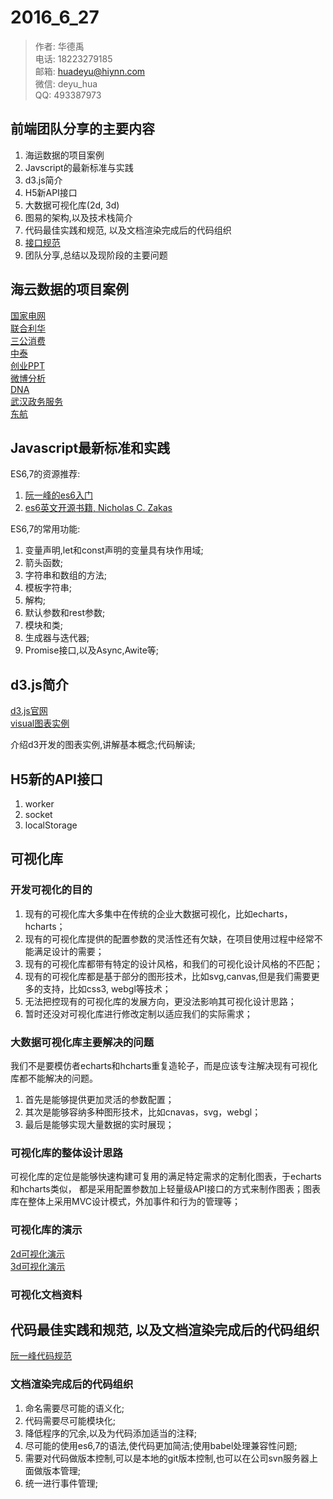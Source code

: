 # 2016\_6\_27

> 作者:  华德禹  
> 电话:  18223279185  
> 邮箱:  huadeyu@hiynn.com  
> 微信:  deyu\_hua  
>  QQ:   493387973

## 前端团队分享的主要内容

1. 海运数据的项目案例
2. Javscript的最新标准与实践
3. d3.js简介
4. H5新API接口
5. 大数据可视化库\(2d, 3d\)
6. 图易的架构,以及技术栈简介
7. 代码最佳实践和规范, 以及文档渲染完成后的代码组织
8. [接口规范](../接口/qian_hou_tai_jie_kou_gui_fan.md)
9. 团队分享,总结以及现阶段的主要问题

## 海云数据的项目案例

[国家电网](http://123.57.27.73/share/audit/index.html)  
[联合利华](http://123.57.27.73/share/Unilever/index.html)  
[三公消费](http://123.57.27.73/share/sangong/index.html)  
[中泰](http://123.57.27.73/share/ZT/index.html)  
[创业PPT](http://123.57.27.73/share/ChuangY/index.html)  
[微博分析](http://123.57.27.73/share/zhandanfenxi/force.html)  
[DNA](http://123.57.27.73/dna-v2/index.html#/)  
[武汉政务服务](http://123.57.27.73/zw/index.html)  
[东航](http://123.57.27.73/share/DongHang/index.html)

## Javascript最新标准和实践

ES6,7的资源推荐:  
1. [阮一峰的es6入门](http://es6.ruanyifeng.com/)  
2. [es6英文开源书籍, Nicholas C. Zakas](https://leanpub.com/understandinges6/read/)

ES6,7的常用功能:  
1. 变量声明,let和const声明的变量具有块作用域;  
2. 箭头函数;  
3. 字符串和数组的方法;  
4. 模板字符串;  
5. 解构;  
6. 默认参数和rest参数;  
7. 模块和类;  
8. 生成器与迭代器;  
9. Promise接口,以及Async,Awite等;

## d3.js简介

[d3.js官网](https://d3js.org/)  
[visual图表实例](localhost:5009)

介绍d3开发的图表实例,讲解基本概念;代码解读;

## H5新的API接口

1. worker
2. socket
3. localStorage

## 可视化库

### 开发可视化的目的

1. 现有的可视化库大多集中在传统的企业大数据可视化，比如echarts， hcharts；
2. 现有的可视化库提供的配置参数的灵活性还有欠缺，在项目使用过程中经常不能满足设计的需要；
3. 现有的可视化库都带有特定的设计风格，和我们的可视化设计风格的不匹配；
4. 现有的可视化库都是基于部分的图形技术，比如svg,canvas,但是我们需要更多的支持，比如css3, webgl等技术；
5. 无法把控现有的可视化库的发展方向，更没法影响其可视化设计思路；
6. 暂时还没对可视化库进行修改定制以适应我们的实际需求；

### 大数据可视化库主要解决的问题

我们不是要模仿者echarts和hcharts重复造轮子，而是应该专注解决现有可视化库都不能解决的问题。  
1. 首先是能够提供更加灵活的参数配置；  
2. 其次是能够容纳多种图形技术，比如cnavas，svg，webgl；  
3. 最后是能够实现大量数据的实时展现；

### 可视化库的整体设计思路

可视化库的定位是能够快速构建可复用的满足特定需求的定制化图表，于echarts和hcharts类似， 都是采用配置参数加上轻量级API接口的方式来制作图表；图表库在整体上采用MVC设计模式，外加事件和行为的管理等；

### 可视化库的演示

[2d可视化演示](localhost:5009)  
[3d可视化演示](http://localhost/three.js/chap01/)

### 可视化文档资料

## 代码最佳实践和规范, 以及文档渲染完成后的代码组织

[阮一峰代码规范](http://www.ruanyifeng.com/blog/2012/04/javascript_programming_style.html)

### 文档渲染完成后的代码组织

1. 命名需要尽可能的语义化;
2. 代码需要尽可能模块化;
3. 降低程序的冗余,以及为代码添加适当的注释;
4. 尽可能的使用es6,7的语法,使代码更加简洁;使用babel处理兼容性问题;
5. 需要对代码做版本控制,可以是本地的git版本控制,也可以在公司svn服务器上面做版本管理;
6. 统一进行事件管理;







